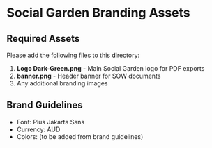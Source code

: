 # Social Garden Branding Assets

## Required Assets

Please add the following files to this directory:

1. **Logo Dark-Green.png** - Main Social Garden logo for PDF exports
2. **banner.png** - Header banner for SOW documents
3. Any additional branding images

## Brand Guidelines

- Font: Plus Jakarta Sans
- Currency: AUD
- Colors: (to be added from brand guidelines)
